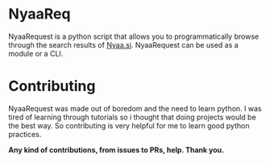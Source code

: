# NyaaReq

NyaaRequest is a python script that allows you to programmatically browse through the search results of [Nyaa.si](https://nyaa.si). 
NyaaRequest can be used as a module or a CLI.

# Contributing
NyaaRequest was made out of boredom and the need to learn python. I was tired of learning through tutorials so i thought that doing projects would be the best way. So contributing is very helpful for me to learn good python practices. 

**Any kind of contributions, from issues to PRs, help. Thank you.**